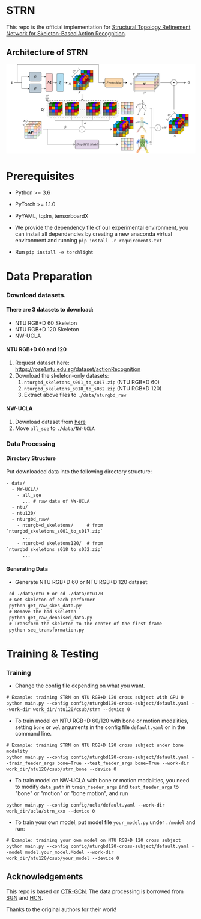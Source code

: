 # STRN
This repo is the official implementation for [Structural Topology Refinement Network for Skeleton-Based Action Recognition]().

## Architecture of STRN
![image](src/framework.png)
# Prerequisites

- Python >= 3.6
- PyTorch >= 1.1.0
- PyYAML, tqdm, tensorboardX

- We provide the dependency file of our experimental environment, you can install all dependencies by creating a new anaconda virtual environment and running `pip install -r requirements.txt `
- Run `pip install -e torchlight`

# Data Preparation

### Download datasets.

#### There are 3 datasets to download:

- NTU RGB+D 60 Skeleton
- NTU RGB+D 120 Skeleton
- NW-UCLA

#### NTU RGB+D 60 and 120

1. Request dataset here: https://rose1.ntu.edu.sg/dataset/actionRecognition
2. Download the skeleton-only datasets:
   1. `nturgbd_skeletons_s001_to_s017.zip` (NTU RGB+D 60)
   2. `nturgbd_skeletons_s018_to_s032.zip` (NTU RGB+D 120)
   3. Extract above files to `./data/nturgbd_raw`

#### NW-UCLA

1. Download dataset from [here](https://www.dropbox.com/s/10pcm4pksjy6mkq/all_sqe.zip?dl=0)
2. Move `all_sqe` to `./data/NW-UCLA`

### Data Processing

#### Directory Structure

Put downloaded data into the following directory structure:

```
- data/
  - NW-UCLA/
    - all_sqe
      ... # raw data of NW-UCLA
  - ntu/
  - ntu120/
  - nturgbd_raw/
    - nturgb+d_skeletons/     # from `nturgbd_skeletons_s001_to_s017.zip`
      ...
    - nturgb+d_skeletons120/  # from `nturgbd_skeletons_s018_to_s032.zip`
      ...
```

#### Generating Data

- Generate NTU RGB+D 60 or NTU RGB+D 120 dataset:

```
 cd ./data/ntu # or cd ./data/ntu120
 # Get skeleton of each performer
 python get_raw_skes_data.py
 # Remove the bad skeleton 
 python get_raw_denoised_data.py
 # Transform the skeleton to the center of the first frame
 python seq_transformation.py
```

# Training & Testing

### Training

- Change the config file depending on what you want.

```
# Example: training STRN on NTU RGB+D 120 cross subject with GPU 0
python main.py --config config/nturgbd120-cross-subject/default.yaml --work-dir work_dir/ntu120/csub/strn --device 0
```

- To train model on NTU RGB+D 60/120 with bone or motion modalities, setting `bone` or `vel` arguments in the config file `default.yaml` or in the command line.

```
# Example: training STRN on NTU RGB+D 120 cross subject under bone modality
python main.py --config config/nturgbd120-cross-subject/default.yaml --train_feeder_args bone=True --test_feeder_args bone=True --work-dir work_dir/ntu120/csub/strn_bone --device 0
```

- To train model on NW-UCLA with bone or motion modalities, you need to modify `data_path` in `train_feeder_args` and `test_feeder_args` to "bone" or "motion" or "bone motion", and run

```
python main.py --config config/ucla/default.yaml --work-dir work_dir/ucla/strn_xxx --device 0
```

- To train your own model, put model file `your_model.py` under `./model` and run:

```
# Example: training your own model on NTU RGB+D 120 cross subject
python main.py --config config/nturgbd120-cross-subject/default.yaml --model model.your_model.Model --work-dir work_dir/ntu120/csub/your_model --device 0
```

## Acknowledgements

This repo is based on [CTR-GCN](https://github.com/Uason-Chen/CTR-GCN). The data processing is borrowed from [SGN](https://github.com/microsoft/SGN) and [HCN](https://github.com/huguyuehuhu/HCN-pytorch).

Thanks to the original authors for their work!